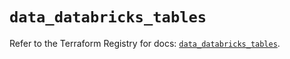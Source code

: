 # `data_databricks_tables`

Refer to the Terraform Registry for docs: [`data_databricks_tables`](https://registry.terraform.io/providers/databricks/databricks/1.49.1/docs/data-sources/tables).
